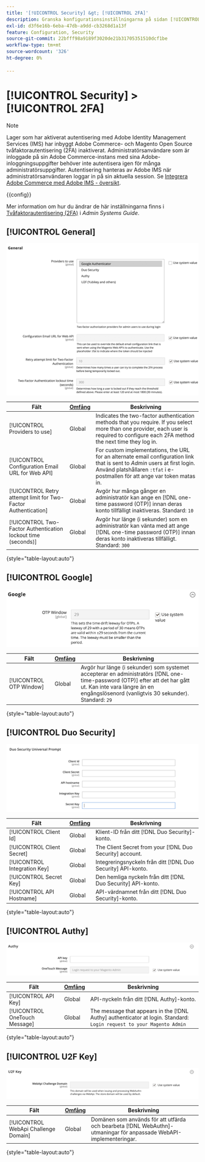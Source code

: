 ```yaml
---
title: '[!UICONTROL Security] &gt; [!UICONTROL 2FA]'
description: Granska konfigurationsinställningarna på sidan [!UICONTROL Security] &gt; [!UICONTROL 2FA] i Commerce Admin.
exl-id: d3f6e16b-6eba-47db-a9dd-cb3268d1a13f
feature: Configuration, Security
source-git-commit: 22bfff98a9189f3020de21b31705351510dcf1be
workflow-type: tm+mt
source-wordcount: '326'
ht-degree: 0%

---
```


# [!UICONTROL Security] > [!UICONTROL 2FA]

>[!NOTE]
>
>Lager som har aktiverat autentisering med Adobe Identity Management Services (IMS) har inbyggt Adobe Commerce- och Magento Open Source tvåfaktorautentisering (2FA) inaktiverat. Administratörsanvändare som är inloggade på sin Adobe Commerce-instans med sina Adobe-inloggningsuppgifter behöver inte autentisera igen för många administratörsuppgifter. Autentisering hanteras av Adobe IMS när administratörsanvändaren loggar in på sin aktuella session. Se [Integrera Adobe Commerce med Adobe IMS - översikt](https://experienceleague.adobe.com/docs/commerce-admin/start/admin/ims/adobe-ims-integration-overview.html?lang=sv-SE).

{{config}}

Mer information om hur du ändrar de här inställningarna finns i [Tvåfaktorautentisering (2FA)](../../systems/security-two-factor-authentication.md) i _Admin Systems Guide_.

## [!UICONTROL General]

![Allmänt](./assets/2fa-general.png)<!-- zoom -->

| Fält | [Omfång](../../getting-started/websites-stores-views.md#scope-settings) | Beskrivning |
|--- |--- |--- |
| [!UICONTROL Providers to use] | Global | Indicates the two-factor authentication methods that you require. If you select more than one provider, each user is required to configure each 2FA method the next time they log in. |
| [!UICONTROL Configuration Email URL for Web API] | Global | For custom implementations, the URL for an alternate email configuration link that is sent to _Admin_ users at first login. Använd platshållaren `:tfat` i e-postmallen för att ange var token matas in. |
| [!UICONTROL Retry attempt limit for Two-Factor Authentication] | Global | Avgör hur många gånger en administratör kan ange en [!DNL one-time password (OTP)] innan deras konto tillfälligt inaktiveras. Standard: `10` |
| [!UICONTROL Two-Factor Authentication lockout time (seconds)] | Global | Avgör hur länge (i sekunder) som en administratör kan vänta med att ange [!DNL one-time password (OTP)] innan deras konto inaktiveras tillfälligt. Standard: `300` |

{style="table-layout:auto"}

## [!UICONTROL Google]

![Google](./assets/2fa-google.png)<!-- zoom -->

| Fält | [Omfång](../../getting-started/websites-stores-views.md#scope-settings) | Beskrivning |
|--- |--- |--- |
| [!UICONTROL OTP Window] | Global | Avgör hur länge (i sekunder) som systemet accepterar en administratörs [!DNL one-time-password (OTP)] efter att det har gått ut. Kan inte vara längre än en engångslösenord (vanligtvis 30 sekunder). Standard: `29` |

{style="table-layout:auto"}

## [!UICONTROL Duo Security]

![Duo-säkerhet](./assets/2fa-duo-security.png)<!-- zoom -->

| Fält | [Omfång](../../getting-started/websites-stores-views.md#scope-settings) | Beskrivning |
|--- |--- |--- |
| [!UICONTROL Client Id] | Global | Klient-ID från ditt [!DNL Duo Security]-konto. |
| [!UICONTROL Client Secret] | Global | The Client Secret from your [!DNL Duo Security] account. |
| [!UICONTROL Integration Key] | Global | Integreringsnyckeln från ditt [!DNL Duo Security] API-konto. |
| [!UICONTROL Secret Key] | Global | Den hemliga nyckeln från ditt [!DNL Duo Security] API-konto. |
| [!UICONTROL API Hostname] | Global | API-värdnamnet från ditt [!DNL Duo Security]-konto. |

{style="table-layout:auto"}

## [!UICONTROL Authy]

![Autenticera](./assets/2fa-authy.png)<!-- zoom -->

| Fält | [Omfång](../../getting-started/websites-stores-views.md#scope-settings) | Beskrivning |
|--- |--- |--- |
| [!UICONTROL API Key] | Global | API-nyckeln från ditt [!DNL Authy]-konto. |
| [!UICONTROL OneTouch Message] | Global | The message that appears in the [!DNL Authy] authenticator at login. Standard: `Login request to your Magento Admin` |

{style="table-layout:auto"}

## [!UICONTROL U2F Key]

![U2F Key](./assets/2fa-u2f-key.png)<!-- zoom -->

| Fält | [Omfång](../../getting-started/websites-stores-views.md#scope-settings) | Beskrivning |
|--- |--- |--- |
| [!UICONTROL WebApi Challenge Domain] | Global | Domänen som används för att utfärda och bearbeta [!DNL WebAuthn]-utmaningar för anpassade WebAPI-implementeringar. |

{style="table-layout:auto"}
